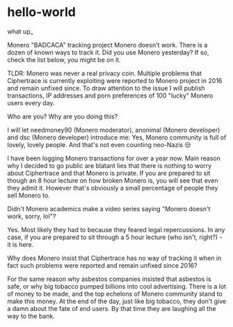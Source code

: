 # hello-world
what up_

Monero "BADCACA" tracking project
Monero doesn't work. There is a dozen of known ways to track it.
Did you use Monero yesterday? If so, check the list below, you might be on it.

TLDR: Monero was never a real privacy coin. Multiple problems that Ciphertrace is currently exploiting were reported to Monero project in 2016 and remain unfixed since. To draw attention to the issue I will publish transactions, IP addresses and porn preferences of 100 "lucky" Monero users every day.


Who are you? Why are you doing this?

I will let needmoney90 (Monero moderator), anonimal (Monero developer) and dsc (Monero developer) introduce me:
Yes, Monero community is full of lovely, lovely people. And that's not even counting neo-Nazis 😒

I have been logging Monero transactions for over a year now. Main reason why I decided to go public are blatant lies that there is nothing to worry about Ciphertrace and that Monero is private. If you are prepared to sit though an 8 hour lecture on how broken Monero is, you will see that even they admit it. However that's obviously a small percentage of people they sell Monero to.


Didn't Monero academics make a video series saying "Monero doesn't work, sorry, lol"?

Yes. Most likely they had to because they feared legal repercussions. In any case, if you are prepared to sit through a 5 hour lecture (who isn't, right?) - it is here.


Why does Monero insist that Ciphertrace has no way of tracking it when in fact such problems were reported and remain unfixed since 2016?

For the same reason why asbestos companies insisted that asbestos is safe, or why big tobacco pumped billions into cool advertising. There is a lot of money to be made, and the top echelons of Monero community stand to make this money. At the end of the day, just like big tobacco, they don't give a damn about the fate of end users. By that time they are laughing all the way to the bank.

